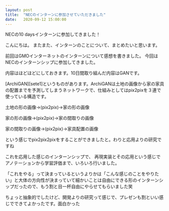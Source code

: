 ```yaml
---
layout: post
title:  "NECのインターンに参加させていただきました"
date:   2020-09-12 15:00:00 
---
```


NECの10 daysインターンに参加してきました！


こんにちは。
またまた、インターンのことについて、まとめたいと思います。

前回はGMOインターネットのインターンについて感想を書きました。
今回はNECのインターンシップに参加してきました。

内容はほどほどにしておきます。10日間取り組んだ内容はGANです。

[ArchiGAN][sete1]というものがあります。ArchiGANは土地の画像から家の家具の配置までを予測してしまうネットワークで、仕組みとしてはpix2pixを３連で使っている構造です。

土地の形の画像→(pix2pix)→家の形の画像

家の形の画像→(pix2pix)→家の間取りの画像

家の間取りの画像→(pix2pix)→家具配置の画像

という感じでpix2pix2pixをすることができましたと。わりと応用よりの研究ですね

これを応用した感じのインターンシップで、
再現実装とその応用という感じでアノテーションから学習評価まで、いろいろ行いました。

「これをやる」って決まっているというよりかは「こんな感じのことをやりたい」と大体の方向性が決まっていて細かいことは自由にできる形のインターンシップだったので、もう割と目一杯自由にやらせてもらいました笑

ちょっと抽象的でしたけど、開発よりの研究って感じで、プレゼンも割といい感じでできてよかったです。面白かった



[site1]:https://developer.nvidia.com/blog/archigan-generative-stack-apartment-building-design/
